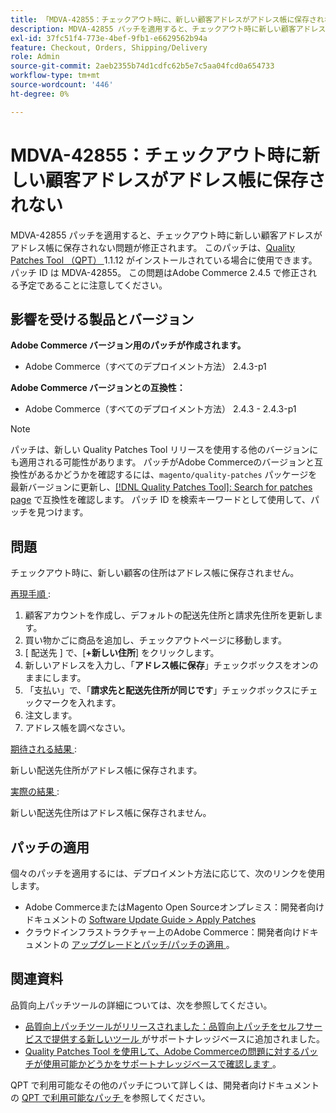 ```yaml
---
title: 「MDVA-42855：チェックアウト時に、新しい顧客アドレスがアドレス帳に保存されない」
description: MDVA-42855 パッチを適用すると、チェックアウト時に新しい顧客アドレスがアドレス帳に保存されない問題が修正されます。 このパッチは、[Quality Patches Tool （QPT） ] （/help/announcements/adobe-commerce-announcements/magento-quality-patches-released-new-tool-to-self-serve-quality-patches.md） 1.1.12 がインストールされている場合に利用できます。 パッチ ID は MDVA-42855。 この問題はAdobe Commerce 2.4.5 で修正される予定であることに注意してください。
exl-id: 37fc51f4-773e-4bef-9fb1-e6629562b94a
feature: Checkout, Orders, Shipping/Delivery
role: Admin
source-git-commit: 2aeb2355b74d1cdfc62b5e7c5aa04fcd0a654733
workflow-type: tm+mt
source-wordcount: '446'
ht-degree: 0%

---
```


# MDVA-42855：チェックアウト時に新しい顧客アドレスがアドレス帳に保存されない

MDVA-42855 パッチを適用すると、チェックアウト時に新しい顧客アドレスがアドレス帳に保存されない問題が修正されます。 このパッチは、[Quality Patches Tool （QPT） ](/help/announcements/adobe-commerce-announcements/magento-quality-patches-released-new-tool-to-self-serve-quality-patches.md)1.1.12 がインストールされている場合に使用できます。 パッチ ID は MDVA-42855。 この問題はAdobe Commerce 2.4.5 で修正される予定であることに注意してください。

## 影響を受ける製品とバージョン

**Adobe Commerce バージョン用のパッチが作成されます。**

* Adobe Commerce（すべてのデプロイメント方法） 2.4.3-p1

**Adobe Commerce バージョンとの互換性：**

* Adobe Commerce（すべてのデプロイメント方法） 2.4.3 - 2.4.3-p1

>[!NOTE]
>
>パッチは、新しい Quality Patches Tool リリースを使用する他のバージョンにも適用される可能性があります。 パッチがAdobe Commerceのバージョンと互換性があるかどうかを確認するには、`magento/quality-patches` パッケージを最新バージョンに更新し、[[!DNL Quality Patches Tool]: Search for patches page](https://experienceleague.adobe.com/tools/commerce-quality-patches/index.html?lang=ja) で互換性を確認します。 パッチ ID を検索キーワードとして使用して、パッチを見つけます。

## 問題

チェックアウト時に、新しい顧客の住所はアドレス帳に保存されません。

<u> 再現手順 </u>:

1. 顧客アカウントを作成し、デフォルトの配送先住所と請求先住所を更新します。
1. 買い物かごに商品を追加し、チェックアウトページに移動します。
1. [ 配送先 ] で、[**+新しい住所**] をクリックします。
1. 新しいアドレスを入力し、「**アドレス帳に保存**」チェックボックスをオンのままにします。
1. 「支払い」で、「**請求先と配送先住所が同じです**」チェックボックスにチェックマークを入れます。
1. 注文します。
1. アドレス帳を調べなさい。

<u> 期待される結果 </u>:

新しい配送先住所がアドレス帳に保存されます。

<u> 実際の結果 </u>:

新しい配送先住所はアドレス帳に保存されません。

## パッチの適用

個々のパッチを適用するには、デプロイメント方法に応じて、次のリンクを使用します。

* Adobe CommerceまたはMagento Open Sourceオンプレミス：開発者向けドキュメントの [Software Update Guide > Apply Patches](https://experienceleague.adobe.com/ja/docs/commerce-operations/tools/quality-patches-tool/usage)
* クラウドインフラストラクチャー上のAdobe Commerce：開発者向けドキュメントの [ アップグレードとパッチ/パッチの適用 ](https://experienceleague.adobe.com/ja/docs/commerce-cloud-service/user-guide/develop/upgrade/apply-patches)。

## 関連資料

品質向上パッチツールの詳細については、次を参照してください。

* [ 品質向上パッチツールがリリースされました：品質向上パッチをセルフサービスで提供する新しいツール ](/help/announcements/adobe-commerce-announcements/magento-quality-patches-released-new-tool-to-self-serve-quality-patches.md) がサポートナレッジベースに追加されました。
* [Quality Patches Tool を使用して、Adobe Commerceの問題に対するパッチが使用可能かどうかをサポートナレッジベースで確認します ](/help/support-tools/patches-available-in-qpt-tool/check-patch-for-magento-issue-with-magento-quality-patches.md)。

QPT で利用可能なその他のパッチについて詳しくは、開発者向けドキュメントの [QPT で利用可能なパッチ ](https://experienceleague.adobe.com/tools/commerce-quality-patches/index.html?lang=ja) を参照してください。
